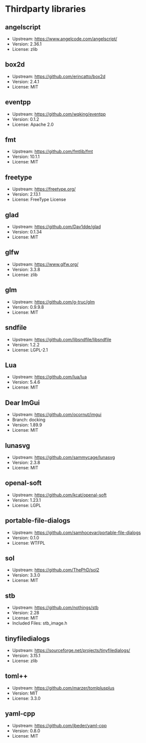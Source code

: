 # Thirdparty libraries

## angelscript
- Upstream: https://www.angelcode.com/angelscript/
- Version: 2.36.1
- License: zlib

## box2d
- Upstream: https://github.com/erincatto/box2d
- Version: 2.4.1
- License: MIT

## eventpp
- Upstream: https://github.com/wqking/eventpp
- Version: 0.1.2
- License: Apache 2.0

## fmt
- Upstream: https://github.com/fmtlib/fmt
- Version: 10.1.1
- License: MIT

## freetype
- Upstream: https://freetype.org/
- Version: 2.13.1
- License: FreeType License

## glad
- Upstream: https://github.com/Dav1dde/glad
- Version: 0.1.34
- License: MIT

## glfw
- Upstream: https://www.glfw.org/
- Version: 3.3.8
- License: zlib

## glm
- Upstream: https://github.com/g-truc/glm
- Version: 0.9.9.8
- License: MIT

## sndfile
- Upstream: https://github.com/libsndfile/libsndfile
- Version: 1.2.2
- License: LGPL-2.1

## Lua
- Upstream: https://github.com/lua/lua
- Version: 5.4.6
- License: MIT

## Dear ImGui
- Upstream: https://github.com/ocornut/imgui
- Branch: docking
- Version: 1.89.9
- License: MIT

## lunasvg
- Upstream: https://github.com/sammycage/lunasvg
- Version: 2.3.8
- License: MIT

## openal-soft
- Upstream: https://github.com/kcat/openal-soft
- Version: 1.23.1
- License: LGPL

## portable-file-dialogs
- Upstream: https://github.com/samhocevar/portable-file-dialogs
- Version: 0.1.0
- License: WTFPL

## sol
- Upstream: https://github.com/ThePhD/sol2
- Version: 3.3.0
- License: MIT

## stb
- Upstream: https://github.com/nothings/stb
- Version: 2.28
- License: MIT
- Included Files: stb_image.h

## tinyfiledialogs
- Upstream: https://sourceforge.net/projects/tinyfiledialogs/
- Version: 3.15.1
- License: zlib

## toml++
- Upstream: https://github.com/marzer/tomlplusplus
- Version: MIT
- License: 3.3.0

## yaml-cpp
- Upstream: https://github.com/jbeder/yaml-cpp
- Version: 0.8.0
- License: MIT
